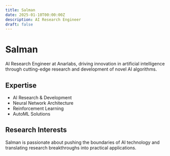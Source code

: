 ```yaml
---
title: Salman
date: 2025-01-10T00:00:00Z
description: AI Research Engineer
draft: false
---
```


# Salman

AI Research Engineer at Anarlabs, driving innovation in artificial intelligence through cutting-edge research and development of novel AI algorithms.

## Expertise
- AI Research & Development
- Neural Network Architecture
- Reinforcement Learning
- AutoML Solutions

## Research Interests
Salman is passionate about pushing the boundaries of AI technology and translating research breakthroughs into practical applications.